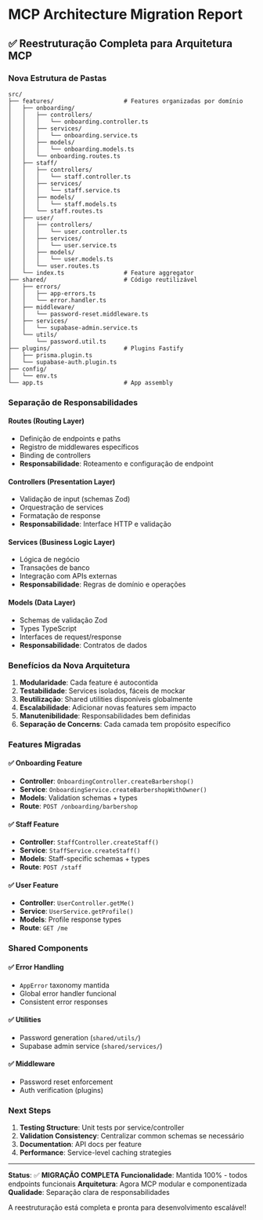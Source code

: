 # MCP Architecture Migration Report

## ✅ Reestruturação Completa para Arquitetura MCP

### Nova Estrutura de Pastas

```
src/
├── features/                    # Features organizadas por domínio
│   ├── onboarding/
│   │   ├── controllers/
│   │   │   └── onboarding.controller.ts
│   │   ├── services/
│   │   │   └── onboarding.service.ts
│   │   ├── models/
│   │   │   └── onboarding.models.ts
│   │   └── onboarding.routes.ts
│   ├── staff/
│   │   ├── controllers/
│   │   │   └── staff.controller.ts
│   │   ├── services/
│   │   │   └── staff.service.ts
│   │   ├── models/
│   │   │   └── staff.models.ts
│   │   └── staff.routes.ts
│   ├── user/
│   │   ├── controllers/
│   │   │   └── user.controller.ts
│   │   ├── services/
│   │   │   └── user.service.ts
│   │   ├── models/
│   │   │   └── user.models.ts
│   │   └── user.routes.ts
│   └── index.ts                 # Feature aggregator
├── shared/                      # Código reutilizável
│   ├── errors/
│   │   ├── app-errors.ts
│   │   └── error.handler.ts
│   ├── middleware/
│   │   └── password-reset.middleware.ts
│   ├── services/
│   │   └── supabase-admin.service.ts
│   └── utils/
│       └── password.util.ts
├── plugins/                     # Plugins Fastify
│   ├── prisma.plugin.ts
│   └── supabase-auth.plugin.ts
├── config/
│   └── env.ts
└── app.ts                       # App assembly
```

### Separação de Responsabilidades

#### **Routes (Routing Layer)**

- Definição de endpoints e paths
- Registro de middlewares específicos
- Binding de controllers
- **Responsabilidade**: Roteamento e configuração de endpoint

#### **Controllers (Presentation Layer)**

- Validação de input (schemas Zod)
- Orquestração de services
- Formatação de response
- **Responsabilidade**: Interface HTTP e validação

#### **Services (Business Logic Layer)**

- Lógica de negócio
- Transações de banco
- Integração com APIs externas
- **Responsabilidade**: Regras de domínio e operações

#### **Models (Data Layer)**

- Schemas de validação Zod
- Types TypeScript
- Interfaces de request/response
- **Responsabilidade**: Contratos de dados

### Benefícios da Nova Arquitetura

1. **Modularidade**: Cada feature é autocontida
2. **Testabilidade**: Services isolados, fáceis de mockar
3. **Reutilização**: Shared utilities disponíveis globalmente
4. **Escalabilidade**: Adicionar novas features sem impacto
5. **Manutenibilidade**: Responsabilidades bem definidas
6. **Separação de Concerns**: Cada camada tem propósito específico

### Features Migradas

#### ✅ Onboarding Feature

- **Controller**: `OnboardingController.createBarbershop()`
- **Service**: `OnboardingService.createBarbershopWithOwner()`
- **Models**: Validation schemas + types
- **Route**: `POST /onboarding/barbershop`

#### ✅ Staff Feature

- **Controller**: `StaffController.createStaff()`
- **Service**: `StaffService.createStaff()`
- **Models**: Staff-specific schemas + types
- **Route**: `POST /staff`

#### ✅ User Feature

- **Controller**: `UserController.getMe()`
- **Service**: `UserService.getProfile()`
- **Models**: Profile response types
- **Route**: `GET /me`

### Shared Components

#### ✅ Error Handling

- `AppError` taxonomy mantida
- Global error handler funcional
- Consistent error responses

#### ✅ Utilities

- Password generation (`shared/utils/`)
- Supabase admin service (`shared/services/`)

#### ✅ Middleware

- Password reset enforcement
- Auth verification (plugins)

### Next Steps

1. **Testing Structure**: Unit tests por service/controller
2. **Validation Consistency**: Centralizar common schemas se necessário
3. **Documentation**: API docs per feature
4. **Performance**: Service-level caching strategies

---

**Status**: ✅ **MIGRAÇÃO COMPLETA**
**Funcionalidade**: Mantida 100% - todos endpoints funcionais
**Arquitetura**: Agora MCP modular e componentizada
**Qualidade**: Separação clara de responsabilidades

A reestruturação está completa e pronta para desenvolvimento escalável!
